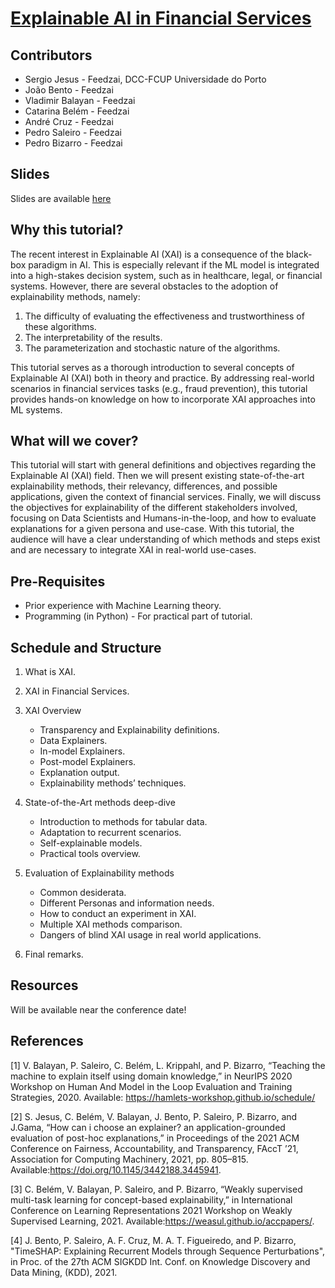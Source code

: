 # [Explainable AI in Financial Services](https://feedzai.github.io/xai_finance_tutorial/)

## Contributors

* Sergio Jesus - Feedzai, DCC-FCUP Universidade do Porto
* João Bento - Feedzai
* Vladimir Balayan - Feedzai
* Catarina Belém - Feedzai
* André Cruz - Feedzai
* Pedro Saleiro - Feedzai
* Pedro Bizarro - Feedzai


## Slides

Slides are available [here](https://docs.google.com/presentation/d/1B1_mDxHP5btkOB-tnk0Cp5HNVjMeCv1IOmeXH9RXTy8/edit?usp=sharing)


## Why this tutorial?

The recent interest in Explainable AI (XAI) is a consequence of the black-box paradigm in AI. This is especially relevant if the ML
model is integrated into a high-stakes decision system, such as in healthcare, legal, or financial systems. However, there are several
obstacles to the adoption of explainability methods, namely:

1. The difficulty of evaluating the effectiveness and trustworthiness of these algorithms.
2. The interpretability of the results.
3. The parameterization and stochastic nature of the algorithms.

This tutorial serves as a thorough introduction to several concepts of Explainable AI (XAI) both in theory and practice. By addressing real-world
scenarios in financial services tasks (e.g., fraud prevention), this tutorial provides hands-on knowledge on how to incorporate XAI approaches into ML
systems.

## What will we cover?

This tutorial will start with general definitions and objectives regarding the Explainable AI (XAI) field. Then we will present existing state-of-the-art explainability methods, their relevancy, differences, and possible applications, given the context of financial services. Finally, we will discuss the objectives for explainability of the different stakeholders involved, focusing on Data Scientists and Humans-in-the-loop, and how to evaluate explanations for a given persona and use-case. With this tutorial, the audience will have a clear understanding of which methods and steps exist and are necessary to integrate XAI in real-world use-cases.

## Pre-Requisites
- Prior experience with Machine Learning theory.
- Programming (in Python) - For practical part of tutorial.

## Schedule and Structure

1. What is XAI.

2. XAI in Financial Services.

3. XAI Overview
    * Transparency and Explainability definitions.
    * Data Explainers.
    * In-model Explainers.
    * Post-model Explainers.
    * Explanation output.
    * Explainability methods’ techniques.

4. State-of-the-Art methods deep-dive
    * Introduction to methods for tabular data.
    * Adaptation to recurrent scenarios.
    * Self-explainable models.
    * Practical tools overview.
    
5. Evaluation of Explainability methods
    * Common desiderata.
    * Different Personas and information needs.
    * How to conduct an experiment in XAI.
    * Multiple XAI methods comparison.
    * Dangers of blind XAI usage in real world applications.

6. Final remarks.

## Resources

Will be available near the conference date!



## References

[1] V. Balayan, P. Saleiro, C. Belém, L. Krippahl, and P. Bizarro, “Teaching the machine to explain itself using domain knowledge,” in NeurIPS 2020 Workshop on Human And Model in the Loop Evaluation and Training Strategies, 2020. Available: https://hamlets-workshop.github.io/schedule/

[2] S. Jesus, C. Belém, V. Balayan, J. Bento, P. Saleiro, P. Bizarro, and J.Gama, “How can i choose an explainer? an application-grounded evaluation of post-hoc explanations,” in Proceedings of the 2021 ACM Conference on Fairness, Accountability, and Transparency, FAccT ’21, Association  for  Computing  Machinery, 2021, pp. 805–815. Available:https://doi.org/10.1145/3442188.3445941.

[3] C. Belém, V. Balayan, P. Saleiro, and P. Bizarro, “Weakly supervised multi-task learning for concept-based explainability,” in International Conference on Learning Representations 2021 Workshop on Weakly Supervised Learning, 2021. Available:https://weasul.github.io/accpapers/.

[4]    J. Bento, P. Saleiro, A. F. Cruz, M. A. T. Figueiredo, and P. Bizarro, "TimeSHAP: Explaining Recurrent Models through Sequence Perturbations", in  Proc. of the 27th ACM SIGKDD Int. Conf. on Knowledge Discovery and Data Mining, (KDD), 2021. 
